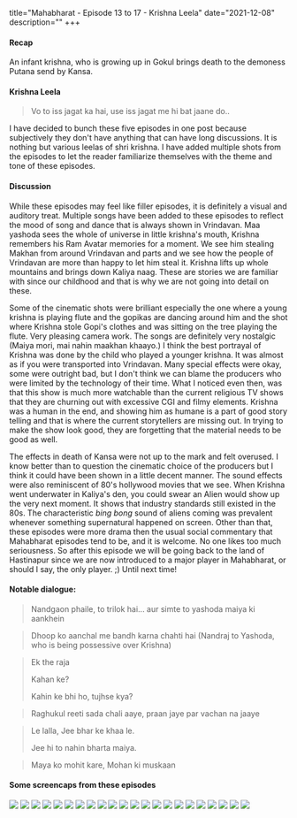 title="Mahabharat - Episode 13 to 17 - Krishna Leela"
date="2021-12-08"
description=""
+++ 
#### Recap 
An infant krishna, who is growing up in Gokul brings death to the demoness Putana send by Kansa.

#### Krishna Leela
> Vo to iss jagat ka hai, use iss jagat me hi bat jaane do..

I have decided to bunch these five episodes in one post because subjectively they don't have anything that can have long discussions. It is nothing but various leelas of shri krishna. I have added multiple shots from the episodes to let the reader familiarize themselves with the theme and tone of these episodes.

#### Discussion

While these episodes may feel like filler episodes, it is definitely a visual
and auditory treat. Multiple songs have been added to these episodes to reflect
the mood of song and dance that is always shown in Vrindavan. Maa yashoda sees
the whole of universe in little krishna's mouth,
Krishna remembers his Ram Avatar memories for a moment. We see him stealing
Makhan from around Vrindavan and parts
and we see how the people of Vrindavan are more than happy to let him steal it.
Krishna lifts up whole mountains and brings down Kaliya naag. These are stories
we are familiar with
since our childhood and that is why we are not going into detail on these. 

Some of the cinematic shots were brilliant especially the one where a young
krishna is playing flute and the gopikas are dancing around him and the shot
where Krishna stole Gopi's clothes and was sitting on the tree playing the
flute. Very pleasing camera work. The songs are
definitely very nostalgic (Maiya mori, mai nahin maakhan khaayo.) I think the
best portrayal of Krishna was done by the child who played a younger krishna.
It was almost as if you were transported into Vrindavan. Many special effects
were okay, some were outright bad, but I don't think we can blame the producers
who were limited by the technology of their time. What I noticed even then, was
that this show is much more watchable than the current religious TV shows that
they are churning out with excessive CGI and filmy elements. Krishna was a
human in the end, and showing him as humane is a part of good story telling and
that is where the current storytellers are missing out. In trying to make the
show look good, they are forgetting that the material needs to be good as well.

The effects in death of Kansa were not up to the mark and felt overused. I know
better than to question the cinematic choice of the producers but I think it
could have been shown in a little decent manner. The sound effects were also
reminiscent of 80's hollywood movies that we see. When Krishna went underwater
in Kaliya's den, you could swear an Alien would show up the very next moment. It
shows that industry standards still existed in the 80s. The characteristic
*bing bong* sound of aliens coming was prevalent whenever something
supernatural happened on screen. Other than that, these episodes were more
drama then the usual social commentary that Mahabharat episodes tend to be, and
it is welcome. No one likes too much seriousness. So after this episode we will
be going back to the land of Hastinapur since we are now introduced to a major
player in Mahabharat, or should I say, the only player. ;) Until next time!

#### Notable dialogue:

>Nandgaon phaile, to trilok hai... aur simte to yashoda maiya ki aankhein
<!-- -->
>Dhoop ko aanchal me bandh karna chahti hai (Nandraj to Yashoda, who is being possessive over Krishna)
<!-- -->
>Ek the raja
>
>Kahan ke?
>
>Kahin ke bhi ho, tujhse kya?
<!-- -->
>Raghukul reeti sada chali aaye, praan jaye par vachan na jaaye
<!-- -->
>Le lalla, Jee bhar ke khaa le.
>
>Jee hi to nahin bharta maiya.
<!-- -->
>Maya ko mohit kare, Mohan ki muskaan

#### Some screencaps from these episodes

![](/static/images/mahabharat/krishnaleela_1.webp)
![](/static/images/mahabharat/krishnaleela_2.webp)
![](/static/images/mahabharat/krishnaleela_3.webp)
![](/static/images/mahabharat/krishnaleela_4.webp)
![](/static/images/mahabharat/krishnaleela_5.webp)
![](/static/images/mahabharat/krishnaleela_6.webp)
![](/static/images/mahabharat/krishnaleela_7.webp)
![](/static/images/mahabharat/krishnaleela_8.webp)
![](/static/images/mahabharat/krishnaleela_9.webp)
![](/static/images/mahabharat/krishnaleela_10.webp)
![](/static/images/mahabharat/krishnaleela_11.webp)
![](/static/images/mahabharat/krishnaleela_12.webp)
![](/static/images/mahabharat/krishnaleela_13.webp)
![](/static/images/mahabharat/krishnaleela_14.webp)
![](/static/images/mahabharat/krishnaleela_15.webp)
![](/static/images/mahabharat/krishnaleela_16.webp)
![](/static/images/mahabharat/krishnaleela_17.webp)
![](/static/images/mahabharat/krishnaleela_18.webp)
![](/static/images/mahabharat/krishnaleela_19.webp)
![](/static/images/mahabharat/krishnaleela_20.webp)
![](/static/images/mahabharat/krishnaleela_21.webp)
![](/static/images/mahabharat/krishnaleela_22.webp)

